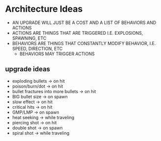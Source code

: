 # Architecture Ideas
 * AN UPGRADE WILL JUST BE A COST AND A LIST OF BEHAVIORS AND ACTIONS
 * ACTIONS ARE THINGS THAT ARE TRIGGERED I.E. EXPLOSIONS, SPAWNING, ETC
 * BEHAVIORS ARE THINGS THAT CONSTANTLY MODIFY BEHAVIOR, I.E. SPEED, DIRECTION, ETC
   * BEHAVIORS MAY TRIGGER ACTIONS
## upgrade ideas
 * exploding bullets -> on hit
 * poison/burn/dot -> on hit
 * bullet fractures into more bullets -> on hit
 * BIG bullet size -> on spawn
 * slow effect -> on hit
 * critical hits -> on hit
 * GMP/LMP -> on spawn
 * heat seeking -> while traveling
 * piercing shot -> on hit
 * double shot -> on spawn
 * spiral shot -> while traveling
